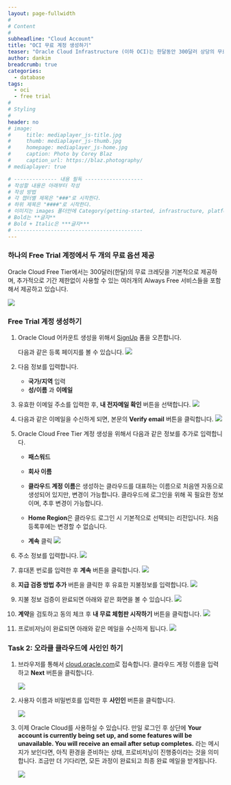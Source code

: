 ```yaml
---
layout: page-fullwidth
#
# Content
#
subheadline: "Cloud Account"
title: "OCI 무료 계정 생성하기"
teaser: "Oracle Cloud Infrastructure (이하 OCI)는 한달동안 300달러 상당의 무료 크레딧을 제공하는 무료 계정을 제공합니다. 이번 포스팅을 통해서 OCI 무료 계정을 생성하는 방법에 대해서 알아봅니다."
author: dankim
breadcrumb: true
categories:
  - database
tags:
  - oci
  - free trial
#
# Styling
#
header: no
# image:
#     title: mediaplayer_js-title.jpg
#     thumb: mediaplayer_js-thumb.jpg
#     homepage: mediaplayer_js-home.jpg
#     caption: Photo by Corey Blaz
#     caption_url: https://blaz.photography/
# mediaplayer: true

# -------------- 내용 필독 -------------------
# 작성할 내용은 아래부터 작성
# 작성 방법
# 각 챕터별 제목은 "###"로 시작한다.
# 하위 제목은 "####"로 시작한다.
# 이미지는 images 폴더안에 Category(getting-started, infrastructure, platform, database, aiml)에 넣고 사용 시 "../../images/카테고리명/이미지" 형태로 참조한다.
# Bold는 **글자**
# Bold + Italic은 ***글자***
# ------------------------------------------
---
```


### 하나의 Free Trial 계정에서 두 개의 무료 옵션 제공
Oracle Cloud Free Tier에서는 300달러(한달)의 무료 크레딧을 기본적으로 제공하며, 추가적으로 기간 제한없이 사용할 수 있는 여러개의 Always Free 서비스들을 포함해서 제공하고 있습니다.

![](/assets/img/getting-started/freetrial.png " ")

### Free Trial 계정 생성하기

1. Oracle Cloud 어카운트 생성을 위해서 [SignUp](https://signup.cloud.oracle.com) 폼을 오픈합니다.

   다음과 같은 등록 페이지를 볼 수 있습니다.
       ![](/assets/img/getting-started/cloud-infrastructure-ko.png " ")

2.  다음 정보를 입력합니다.
    * **국가/지역** 입력
    * **성/이름** 과 **이메일**

3. 유효한 이메일 주소를 입력한 후, **내 전자메일 확인** 버튼을 선택합니다.
       ![](/assets/img/getting-started/verify-email-ko.png " ")

4. 다음과 같은 이메일을 수신하게 되면, 본문의 **Verify email** 버튼을 클릭합니다.
       ![](/assets/img/getting-started/verification-mail-ko.png " ")

5. Oracle Cloud Free Tier 계정 생성을 위해서 다음과 같은 정보를 추가로 입력합니다.
    - **패스워드**
    - **회사 이름**
    - **클라우드 계정 이름**은 생성하는 클라우드를 대표하는 이름으로 처음엔 자동으로 생성되어 있지만, 변경이 가능합니다. 클라우드에 로그인을 위해 꼭 필요한 정보이며, 추후 변경이 가능합니다.

    - **Home Region**은 클라우드 로그인 시 기본적으로 선택되는 리전입니다. 처음 등록후에는 변경할 수 없습니다.
    - **계속** 클릭
    ![](/assets/img/getting-started/account-info-ko.png " ")

6.  주소 정보를 입력합니다.
    ![](/assets/img/getting-started/free-tier-address-ko.png " ")

7.  휴대폰 번로를 입력한 후  **계속** 버튼을 클릭합니다.
    ![](/assets/img/getting-started/free-tier-address-2-ko.png " ")

8. **지급 검증 방법 추가** 버튼을 클릭한 후 유효한 지불정보를 입력합니다.
    ![](/assets/img/getting-started/free-tier-payment-1-ko.png " ")

9. 지불 정보 검증이 완료되면 아래와 같은 화면을 볼 수 있습니다.
    ![](/assets/img/getting-started/free-tier-payment-2-ko.png " ")

10. **계약**을 검토하고 동의 체크 후 **내 무료 체험판 시작하기** 버튼을 클릭합니다.
    ![](/assets/img/getting-started/free-tier-agreement-ko.png " ")

11. 프로비저닝이 완료되면 아래와 같은 메일을 수신하게 됩니다. 
    ![](/assets/img/getting-started/account-provisioned-ko.png " ")

### Task 2: 오라클 클라우드에 사인인 하기

1. 브라우저를 통해서 [cloud.oracle.com](https://cloud.oracle.com)로 접속합니다. 클라우드 계정 이름을 입력하고 **Next** 버튼을 클릭합니다.

    ![](/assets/img/getting-started/cloud-oracle-ko.png " ")

2. 사용자 이름과 비밀번호를 입력한 후 **사인인** 버튼을 클릭합니다.

   ![](/assets/img/getting-started/cloud-login-tenant-single-sigon-ko.png " ")

3. 이제 Oracle Cloud를 사용하실 수 있습니다. 만일 로그인 후 상단에 **Your account is currently being set up, and some features will be unavailable. You will receive an email after setup completes.** 라는 메시지가 보인다면, 아직 환경을 준비하는 상태, 프로비저닝이 진행중이라는 것을 의미합니다. 조금만 더 기다리면, 모든 과정이 완료되고 최종 완료 메일을 받게됩니다.

    ![](/assets/img/getting-started/oci-console-home-page-ko.png " ")